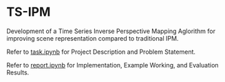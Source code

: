 # TS-IPM
Development of a Time Series Inverse Perspective Mapping Aglorithm for improving scene representation compared to traditional IPM.

Refer to [task.ipynb](https://github.com/Suchit153/TS-IPM/blob/master/task.ipynb) for Project Description and Problem Statement.

Refer to [report.ipynb](https://github.com/Suchit153/TS-IPM/blob/master/report.ipynb) for Implementation, Example Working, and Evaluation Results.


